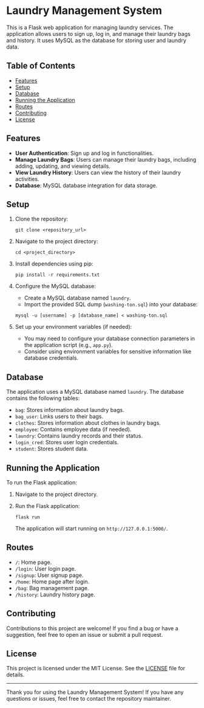 # Laundry Management System

This is a Flask web application for managing laundry services. The application allows users to sign up, log in, and manage their laundry bags and history. It uses MySQL as the database for storing user and laundry data.

## Table of Contents

- [Features](#features)
- [Setup](#setup)
- [Database](#database)
- [Running the Application](#running-the-application)
- [Routes](#routes)
- [Contributing](#contributing)
- [License](#license)

## Features

- **User Authentication**: Sign up and log in functionalities.
- **Manage Laundry Bags**: Users can manage their laundry bags, including adding, updating, and viewing details.
- **View Laundry History**: Users can view the history of their laundry activities.
- **Database**: MySQL database integration for data storage.

## Setup

1. Clone the repository:

    ```shell
    git clone <repository_url>
    ```

2. Navigate to the project directory:

    ```shell
    cd <project_directory>
    ```

3. Install dependencies using pip:

    ```shell
    pip install -r requirements.txt
    ```

4. Configure the MySQL database:
    - Create a MySQL database named `laundry`.
    - Import the provided SQL dump (`washing-ton.sql`) into your database:

    ```shell
    mysql -u [username] -p [database_name] < washing-ton.sql
    ```

5. Set up your environment variables (if needed):
    - You may need to configure your database connection parameters in the application script (e.g., `app.py`).
    - Consider using environment variables for sensitive information like database credentials.

## Database

The application uses a MySQL database named `laundry`. The database contains the following tables:

- `bag`: Stores information about laundry bags.
- `bag_user`: Links users to their bags.
- `clothes`: Stores information about clothes in laundry bags.
- `employee`: Contains employee data (if needed).
- `laundry`: Contains laundry records and their status.
- `login_cred`: Stores user login credentials.
- `student`: Stores student data.

## Running the Application

To run the Flask application:

1. Navigate to the project directory.

2. Run the Flask application:

    ```shell
    flask run
    ```

    The application will start running on `http://127.0.0.1:5000/`.

## Routes

- `/`: Home page.
- `/login`: User login page.
- `/signup`: User signup page.
- `/home`: Home page after login.
- `/bag`: Bag management page.
- `/history`: Laundry history page.

## Contributing

Contributions to this project are welcome! If you find a bug or have a suggestion, feel free to open an issue or submit a pull request.

## License

This project is licensed under the MIT License. See the [LICENSE](LICENSE) file for details.

---

Thank you for using the Laundry Management System! If you have any questions or issues, feel free to contact the repository maintainer.

